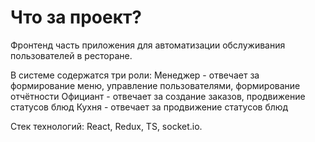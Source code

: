 # Что за проект?

Фронтенд часть приложения для автоматизации обслуживания пользователей в ресторане.

В системе содержатся три роли:
Менеджер - отвечает за формирование меню, управление пользователями, формирование отчётности
Официант - отвечает за создание заказов, продвижение статусов блюд
Кухня - отвечает за продвижение статусов блюд

Стек технологий: React, Redux, TS, socket.io.
